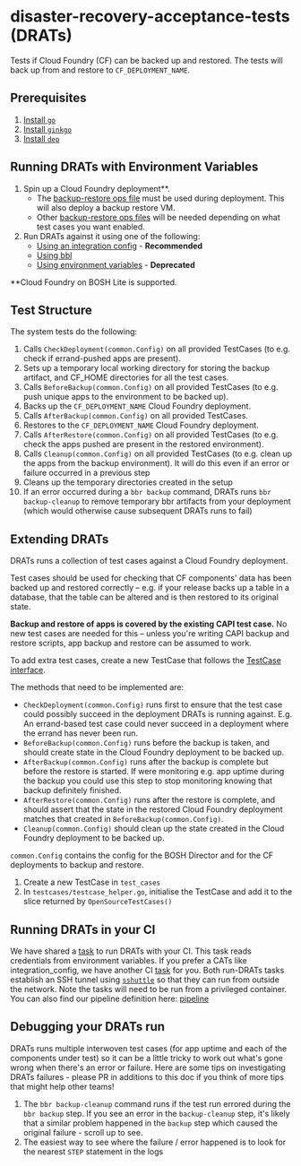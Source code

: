 # disaster-recovery-acceptance-tests (DRATs)

Tests if Cloud Foundry (CF) can be backed up and restored. The tests will back up from and restore to `CF_DEPLOYMENT_NAME`.

## Prerequisites
1. [Install `go`](https://golang.org/)
1. [Install `ginkgo`](https://github.com/onsi/ginkgo)
1. [Install `dep`](https://github.com/golang/dep)

## Running DRATs with Environment Variables

1. Spin up a Cloud Foundry deployment**.
    * The [backup-restore ops file](https://github.com/cloudfoundry/cf-deployment/blob/master/operations/backup-and-restore/enable-backup-restore.yml) must be used during deployment. This will also deploy a backup restore VM.
    * Other [backup-restore ops files](https://github.com/cloudfoundry/cf-deployment/blob/master/operations/backup-and-restore) will be needed depending on what test cases you want enabled.
2. Run DRATs against it using one of the following:
    * [Using an integration config](docs/testing_with_config.md) - **Recommended**
    * [Using bbl](docs/testing_with_bbl.md)
    * [Using environment variables](docs/testing_with_env_vars.md) - **Deprecated**

**Cloud Foundry on BOSH Lite is supported.


## Test Structure

The system tests do the following:

1. Calls `CheckDeployment(common.Config)` on all provided TestCases (to e.g. check if errand-pushed apps are present).
1. Sets up a temporary local working directory for storing the backup artifact, and CF_HOME directories for all the test cases.
1. Calls `BeforeBackup(common.Config)` on all provided TestCases (to e.g. push unique apps to the environment to be backed up).
1. Backs up the `CF_DEPLOYMENT_NAME` Cloud Foundry deployment.
1. Calls `AfterBackup(common.Config)` on all provided TestCases.
1. Restores to the `CF_DEPLOYMENT_NAME` Cloud Foundry deployment.
1. Calls `AfterRestore(common.Config)` on all provided TestCases (to e.g. check the apps pushed are present in the restored environment).
1. Calls `Cleanup(common.Config)` on all provided TestCases (to e.g. clean up the apps from the backup environment). It will do this even if an error or failure occurred in a previous step
1. Cleans up the temporary directories created in the setup
1. If an error occurred during a `bbr backup` command, DRATs runs `bbr backup-cleanup` to remove temporary bbr artifacts from your deployment (which would otherwise cause subsequent DRATs runs to fail)

## Extending DRATs

DRATs runs a collection of test cases against a Cloud Foundry deployment.

Test cases should be used for checking that CF components' data has been backed up and restored correctly – e.g. if your release backs up a table in a database, that the table can be altered and is then restored to its original state.

**Backup and restore of apps is covered by the existing CAPI test case.** No new test cases are needed for this – unless you're writing CAPI backup and restore scripts, app backup and restore can be assumed to work.

To add extra test cases, create a new TestCase that follows the [TestCase interface](https://github.com/cloudfoundry-incubator/disaster-recovery-acceptance-tests/blob/master/runner/testcase.go).

The methods that need to be implemented are:
* `CheckDeployment(common.Config)` runs first to ensure that the test case could possibly succeed in the deployment DRATs is running against. E.g. An errand-based test case could never succeed in a deployment where the errand has never been run.
* `BeforeBackup(common.Config)` runs before the backup is taken, and should create state in the Cloud Foundry deployment to be backed up.
* `AfterBackup(common.Config)` runs after the backup is complete but before the restore is started. If were monitoring e.g. app uptime during the backup you could use this step to stop monitoring knowing that backup definitely finished.
* `AfterRestore(common.Config)` runs after the restore is complete, and should assert that the state in the restored Cloud Foundry deployment matches that created in `BeforeBackup(common.Config)`.
* `Cleanup(common.Config)` should clean up the state created in the Cloud Foundry deployment to be backed up.

`common.Config` contains the config for the BOSH Director and for the CF deployments to backup and restore.

1. Create a new TestCase in `test_cases`
1. In `testcases/testcase_helper.go`, initialise the TestCase and add it to the slice returned by `OpenSourceTestCases()`

## Running DRATs in your CI

We have shared a [task](https://github.com/cloudfoundry-incubator/disaster-recovery-acceptance-tests/tree/master/ci/DRATs) to run DRATs with your CI. This task reads credentials from environment variables. If you prefer a CATs like integration_config, we have another CI [task](https://github.com/cloudfoundry-incubator/disaster-recovery-acceptance-tests/tree/master/ci/DRATs-with-integration-config) for you.
Both run-DRATs tasks establish an SSH tunnel using [`sshuttle`](http://sshuttle.readthedocs.io) so that they can run from outside the network. Note the tasks will need to be run from a privileged container.
You can also find our pipeline definition here: [pipeline](https://github.com/cloudfoundry-incubator/disaster-recovery-acceptance-tests/tree/master/ci/pipeline.yml)

## Debugging your DRATs run

DRATs runs multiple interwoven test cases (for app uptime and each of the components under test) so it can be a little tricky to work out what's gone wrong when there's an error or failure. Here are some tips on investigating DRATs failures - please PR in additions to this doc if you think of more tips that might help other teams!

1. The `bbr backup-cleanup` command runs if the test run errored during the `bbr backup` step. If you see an error in the `backup-cleanup` step, it's likely that a similar problem happened in the `backup` step which caused the original failure - scroll up to see.
1. The easiest way to see where the failure / error happened is to look for the nearest `STEP` statement in the logs
